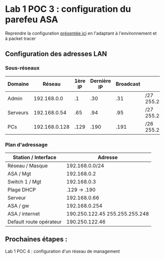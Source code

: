 # Lab 1 POC 3 : configuration du parefeu ASA

Reprendre la configuration [présentée ici](http://blog.isitix.com//main/2018/07/25/configuration-base-asa-5505.html) en l'adaptant à l'environnement et à packet tracer

## Configuration des adresses LAN

### Sous-réseaux

|Domaine | Réseau | 1ère IP | Dernière IP | Broadcast | Mask |
|--------|--------|---------|-------------|-----------|------|
|Admin |192.168.0.0 | .1 | .30 | .31 | /27 255.255.255.224 |
|Serveurs | 192.168.0.54 | .65 | .94 | .95 | /27 255.255.255.224 |
|PCs | 192.168.0.128 | .129 | .190 | .191 | /26 255.255.255.192 |

### Plan d'adressage

|Station / Interface|Adresse|
|-------|-------|
|Réseau / Masque|192.168.0.0/24|
|ASA / Mgt|192.168.0.2|
|Switch 1 / Mgt|192.168.0.3|
| Plage DHCP | .129  -> .190|
| Serveur | 192.168.0.66|
|ASA / gw | 192.168.0.254|
|ASA / internet|190.250.122.45 255.255.255.248|
|Default route opérateur|190.250.122.46|

## Prochaines étapes :

Lab 1 POC 4 : configuration d'un réseau de management

